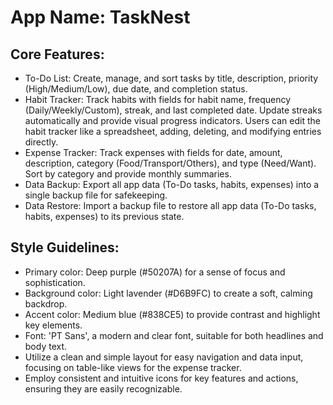 # **App Name**: TaskNest

## Core Features:

- To-Do List: Create, manage, and sort tasks by title, description, priority (High/Medium/Low), due date, and completion status.
- Habit Tracker: Track habits with fields for habit name, frequency (Daily/Weekly/Custom), streak, and last completed date. Update streaks automatically and provide visual progress indicators. Users can edit the habit tracker like a spreadsheet, adding, deleting, and modifying entries directly.
- Expense Tracker: Track expenses with fields for date, amount, description, category (Food/Transport/Others), and type (Need/Want). Sort by category and provide monthly summaries.
- Data Backup: Export all app data (To-Do tasks, habits, expenses) into a single backup file for safekeeping.
- Data Restore: Import a backup file to restore all app data (To-Do tasks, habits, expenses) to its previous state.

## Style Guidelines:

- Primary color: Deep purple (#50207A) for a sense of focus and sophistication.
- Background color: Light lavender (#D6B9FC) to create a soft, calming backdrop.
- Accent color: Medium blue (#838CE5) to provide contrast and highlight key elements.
- Font: 'PT Sans', a modern and clear font, suitable for both headlines and body text.
- Utilize a clean and simple layout for easy navigation and data input, focusing on table-like views for the expense tracker.
- Employ consistent and intuitive icons for key features and actions, ensuring they are easily recognizable.